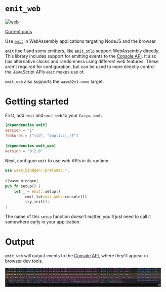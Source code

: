 # `emit_web`

[![web](https://github.com/emit-rs/emit_web/actions/workflows/web.yml/badge.svg)](https://github.com/emit-rs/emit_web/actions/workflows/web.yml)

[Current docs](https://docs.rs/emit_web/0.2.0/emit_web/index.html)

Use [`emit`](https://docs.rs/emit) in WebAssembly applications targeting NodeJS and the browser.

`emit` itself and some emitters, like [`emit_otlp`](https://docs.rs/emit_otlp) support WebAssembly directly. This library includes support for emitting events to the [Console API](https://developer.mozilla.org/en-US/docs/Web/API/console). It also has alternative clocks and randomness using different web features. These aren't required for configuration, but can be used to more directly control the JavaScript APIs `emit` makes use of.

`emit_web` also supports the `wasm32v1-none` target.

# Getting started

First, add `emit` and `emit_web` to your `Cargo.toml`:

```toml
[dependencies.emit]
version = "1"
features = ["std", "implicit_rt"]

[dependencies.emit_web]
version = "0.2.0"
```

Next, configure `emit` to use web APIs in its runtime:

```rust
use wasm_bindgen::prelude::*;

#[wasm_bindgen]
pub fn setup() {
    let _ = emit::setup()
        .emit_to(emit_web::console())
        .try_init();
}
```

The name of this `setup` function doesn't matter, you'll just need to call it somewhere early in your application.

# Output

`emit_web` will output events to the [Console API](https://developer.mozilla.org/en-US/docs/Web/API/Console_API), where they'll appear in browser dev tools.

![`emit` events written to the browser console](https://raw.githubusercontent.com/emit-rs/emit_web/refs/heads/main/asset/console-output.png)
